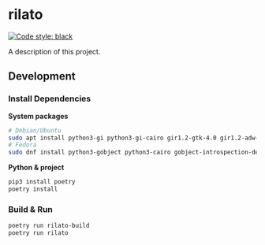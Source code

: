 # rilato

[![Code style: black](https://img.shields.io/badge/code%20style-black-000000.svg)](https://github.com/psf/black)

A description of this project.

## Development

### Install Dependencies

**System packages**
```bash
# Debian/Ubuntu
sudo apt install python3-gi python3-gi-cairo gir1.2-gtk-4.0 gir1.2-adw-1 ninja-build meson python3-pip
# Fedora
sudo dnf install python3-gobject python3-cairo gobject-introspection-devel gtk4-devel libadwaita-devel meson ninja-build python3-pip
```

**Python & project**
```bash
pip3 install poetry
poetry install
```

### Build & Run
```bash
poetry run rilato-build
poetry run rilato

